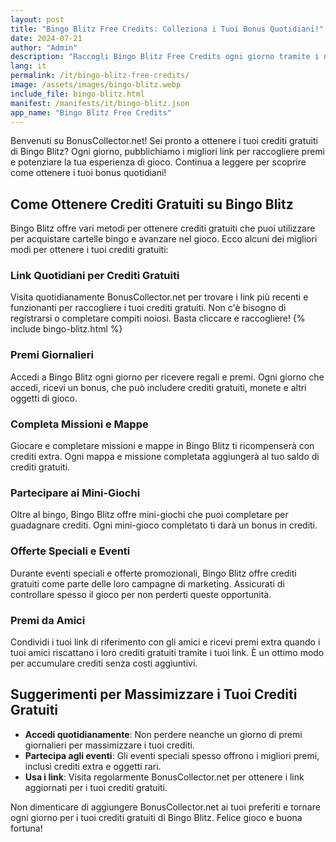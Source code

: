 ```yaml
---
layout: post
title: "Bingo Blitz Free Credits: Colleziona i Tuoi Bonus Quotidiani!"
date: 2024-07-21
author: "Admin"
description: "Raccogli Bingo Blitz Free Credits ogni giorno tramite i nostri link sicuri. Ottieni crediti gratuiti per partecipare a giochi di Bingo e vincere premi."
lang: it
permalink: /it/bingo-blitz-free-credits/
image: /assets/images/bingo-blitz.webp
include_file: bingo-blitz.html
manifest: /manifests/it/bingo-blitz.json
app_name: "Bingo Blitz Free Credits"
---
```


Benvenuti su BonusCollector.net! Sei pronto a ottenere i tuoi crediti gratuiti di Bingo Blitz? Ogni giorno, pubblichiamo i migliori link per raccogliere premi e potenziare la tua esperienza di gioco. Continua a leggere per scoprire come ottenere i tuoi bonus quotidiani!

## Come Ottenere Crediti Gratuiti su Bingo Blitz

Bingo Blitz offre vari metodi per ottenere crediti gratuiti che puoi utilizzare per acquistare cartelle bingo e avanzare nel gioco. Ecco alcuni dei migliori modi per ottenere i tuoi crediti gratuiti:

### Link Quotidiani per Crediti Gratuiti
Visita quotidianamente BonusCollector.net per trovare i link più recenti e funzionanti per raccogliere i tuoi crediti gratuiti. Non c'è bisogno di registrarsi o completare compiti noiosi. Basta cliccare e raccogliere!
{% include bingo-blitz.html %}

### Premi Giornalieri
Accedi a Bingo Blitz ogni giorno per ricevere regali e premi. Ogni giorno che accedi, ricevi un bonus, che può includere crediti gratuiti, monete e altri oggetti di gioco.

### Completa Missioni e Mappe
Giocare e completare missioni e mappe in Bingo Blitz ti ricompenserà con crediti extra. Ogni mappa e missione completata aggiungerà al tuo saldo di crediti gratuiti.

### Partecipare ai Mini-Giochi
Oltre al bingo, Bingo Blitz offre mini-giochi che puoi completare per guadagnare crediti. Ogni mini-gioco completato ti darà un bonus in crediti.

### Offerte Speciali e Eventi
Durante eventi speciali e offerte promozionali, Bingo Blitz offre crediti gratuiti come parte delle loro campagne di marketing. Assicurati di controllare spesso il gioco per non perderti queste opportunità.

### Premi da Amici
Condividi i tuoi link di riferimento con gli amici e ricevi premi extra quando i tuoi amici riscattano i loro crediti gratuiti tramite i tuoi link. È un ottimo modo per accumulare crediti senza costi aggiuntivi.

## Suggerimenti per Massimizzare i Tuoi Crediti Gratuiti

- **Accedi quotidianamente**: Non perdere neanche un giorno di premi giornalieri per massimizzare i tuoi crediti.
- **Partecipa agli eventi**: Gli eventi speciali spesso offrono i migliori premi, inclusi crediti extra e oggetti rari.
- **Usa i link**: Visita regolarmente BonusCollector.net per ottenere i link aggiornati per i tuoi crediti gratuiti.

Non dimenticare di aggiungere BonusCollector.net ai tuoi preferiti e tornare ogni giorno per i tuoi crediti gratuiti di Bingo Blitz. Felice gioco e buona fortuna!